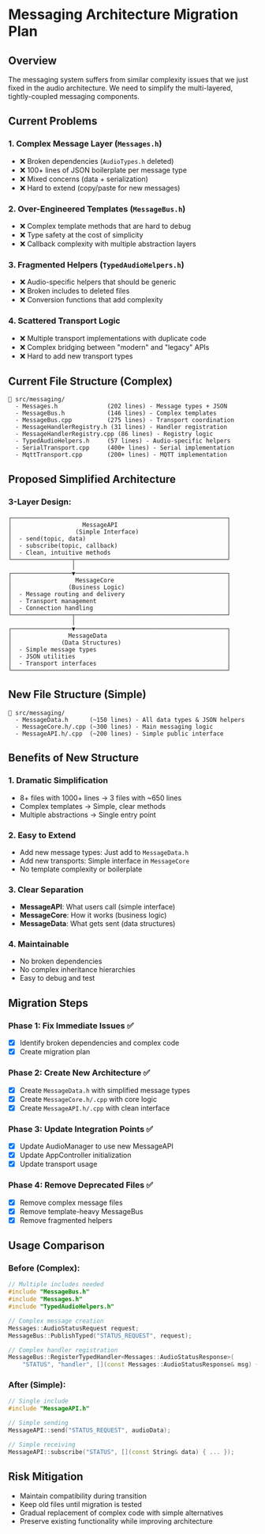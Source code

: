 # Messaging Architecture Migration Plan

## Overview
The messaging system suffers from similar complexity issues that we just fixed in the audio architecture. We need to simplify the multi-layered, tightly-coupled messaging components.

## Current Problems

### 1. **Complex Message Layer** (`Messages.h`)
- ❌ Broken dependencies (`AudioTypes.h` deleted)
- ❌ 100+ lines of JSON boilerplate per message type
- ❌ Mixed concerns (data + serialization)
- ❌ Hard to extend (copy/paste for new messages)

### 2. **Over-Engineered Templates** (`MessageBus.h`)
- ❌ Complex template methods that are hard to debug
- ❌ Type safety at the cost of simplicity
- ❌ Callback complexity with multiple abstraction layers

### 3. **Fragmented Helpers** (`TypedAudioHelpers.h`)
- ❌ Audio-specific helpers that should be generic
- ❌ Broken includes to deleted files
- ❌ Conversion functions that add complexity

### 4. **Scattered Transport Logic**
- ❌ Multiple transport implementations with duplicate code
- ❌ Complex bridging between "modern" and "legacy" APIs
- ❌ Hard to add new transport types

## Current File Structure (Complex)
```
📁 src/messaging/
  - Messages.h              (202 lines) - Message types + JSON
  - MessageBus.h            (146 lines) - Complex templates
  - MessageBus.cpp          (275 lines) - Transport coordination
  - MessageHandlerRegistry.h (31 lines) - Handler registration
  - MessageHandlerRegistry.cpp (86 lines) - Registry logic
  - TypedAudioHelpers.h     (57 lines) - Audio-specific helpers
  - SerialTransport.cpp     (400+ lines) - Serial implementation
  - MqttTransport.cpp       (200+ lines) - MQTT implementation
```

## Proposed Simplified Architecture

### 3-Layer Design:
```
┌─────────────────────────────────────────────────────────────┐
│                    MessageAPI                               │
│                  (Simple Interface)                         │
│  - send(topic, data)                                        │
│  - subscribe(topic, callback)                               │
│  - Clean, intuitive methods                                 │
└─────────────────┬───────────────────────────────────────────┘
                  │
┌─────────────────▼───────────────────────────────────────────┐
│                  MessageCore                                │
│                (Business Logic)                             │
│  - Message routing and delivery                             │
│  - Transport management                                     │
│  - Connection handling                                      │
└─────────────────┬───────────────────────────────────────────┘
                  │
┌─────────────────▼───────────────────────────────────────────┐
│                MessageData                                  │
│              (Data Structures)                              │
│  - Simple message types                                     │
│  - JSON utilities                                           │
│  - Transport interfaces                                     │
└─────────────────────────────────────────────────────────────┘
```

## New File Structure (Simple)
```
📁 src/messaging/
  - MessageData.h      (~150 lines) - All data types & JSON helpers
  - MessageCore.h/.cpp (~300 lines) - Main messaging logic
  - MessageAPI.h/.cpp  (~200 lines) - Simple public interface
```

## Benefits of New Structure

### 1. **Dramatic Simplification**
- 8+ files with 1000+ lines → 3 files with ~650 lines
- Complex templates → Simple, clear methods
- Multiple abstractions → Single entry point

### 2. **Easy to Extend**
- Add new message types: Just add to `MessageData.h`
- Add new transports: Simple interface in `MessageCore`
- No template complexity or boilerplate

### 3. **Clear Separation**
- **MessageAPI**: What users call (simple interface)
- **MessageCore**: How it works (business logic)
- **MessageData**: What gets sent (data structures)

### 4. **Maintainable**
- No broken dependencies
- No complex inheritance hierarchies
- Easy to debug and test

## Migration Steps

### Phase 1: Fix Immediate Issues ✅
- [x] Identify broken dependencies and complex code
- [x] Create migration plan

### Phase 2: Create New Architecture ✅
- [x] Create `MessageData.h` with simplified message types
- [x] Create `MessageCore.h/.cpp` with core logic
- [x] Create `MessageAPI.h/.cpp` with clean interface

### Phase 3: Update Integration Points ✅
- [x] Update AudioManager to use new MessageAPI
- [x] Update AppController initialization
- [x] Update transport usage

### Phase 4: Remove Deprecated Files ✅
- [x] Remove complex message files
- [x] Remove template-heavy MessageBus
- [x] Remove fragmented helpers

## Usage Comparison

### Before (Complex):
```cpp
// Multiple includes needed
#include "MessageBus.h"
#include "Messages.h"
#include "TypedAudioHelpers.h"

// Complex message creation
Messages::AudioStatusRequest request;
MessageBus::PublishTyped("STATUS_REQUEST", request);

// Complex handler registration
MessageBus::RegisterTypedHandler<Messages::AudioStatusResponse>(
    "STATUS", "handler", [](const Messages::AudioStatusResponse& msg) { ... });
```

### After (Simple):
```cpp
// Single include
#include "MessageAPI.h"

// Simple sending
MessageAPI::send("STATUS_REQUEST", audioData);

// Simple receiving
MessageAPI::subscribe("STATUS", [](const String& data) { ... });
```

## Risk Mitigation
- Maintain compatibility during transition
- Keep old files until migration is tested
- Gradual replacement of complex code with simple alternatives
- Preserve existing functionality while improving architecture
